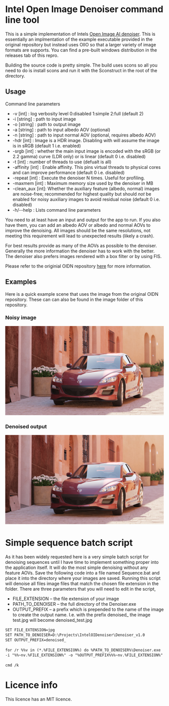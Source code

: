 # Intel Open Image Denoiser command line tool

This is a simple implementation of Intels [Open Image AI denoiser](https://github.com/OpenImageDenoise/oidn). This is essentially an implmentation of the example executable provided in the original repository but instead uses OIIO so that a larger variety of image formats are supports. You can find a pre-built windows distribution in the releases tab of this repro.

Building the source code is pretty simple. The build uses scons so all you need to do is install scons and run it with the Sconstruct in the root of the directory.

## Usage
Command line parameters
* -v [int]        : log verbosity level 0:disabled 1:simple 2:full (default 2)
* -i [string]     : path to input image
* -o [string]     : path to output image
* -a [string]     : path to input albedo AOV (optional)
* -n [string]     : path to input normal AOV (optional, requires albedo AOV)
* -hdr [int]      : Image is a HDR image. Disabling with will assume the image is in sRGB (default 1 i.e. enabled)
* -srgb [int]     : whether the main input image is encoded with the sRGB (or 2.2 gamma) curve (LDR only) or is linear (default 0 i.e. disabled)
* -t [int]        : number of threads to use (defualt is all)
* -affinity [int] : Enable affinity. This pins virtual threads to physical cores and can improve performance (default 0 i.e. disabled)
* -repeat [int]   : Execute the denoiser N times. Useful for profiling.
* -maxmem [int]   : Maximum memory size used by the denoiser in MB
* -clean_aux [int]: Whether the auxiliary feature (albedo, normal) images are noise-free; recommended for highest quality but should *not* be enabled for noisy auxiliary images to avoid residual noise (default 0 i.e. disabled)
* -h/--help : Lists command line parameters

You need to at least have an input and output for the app to run. If you also have them, you can add an albedo AOV or albedo and normal AOVs to improve the denoising. All images should be the same resolutions, not meeting this requirement will lead to unexpected results (likely a crash).

For best results provide as many of the AOVs as possible to the denoiser. Generally the more information the denoiser has to work with the better. The denoiser also prefers images rendered with a box filter or by using FIS.

Please refer to the originial OIDN repository [here](https://github.com/OpenImageDenoise/oidn) for more information.

## Examples
Here is a quick example scene that uses the image from the original OIDN repository. These can can also be found in the image folder of this repository.

### Noisy image
<p align="center">
  <img src="https://github.com/DeclanRussell/IntelOIDenoiser/blob/master/images/car_beauty.jpg" alt="test"/>
</p>

### Denoised output
<p align="center">
  <img src="https://github.com/DeclanRussell/IntelOIDenoiser/blob/master/images/car_test_intel.jpg" alt="denoise_test"/>
</p>

# Simple sequence batch script
As it has been widely requested here is a very simple batch script for denoising sequences until I have time to implement something proper into the application itself. It will do the most simple denoising without any feature AOVs. Save the following code into a file named Sequence.bat and place it into the directory where your images are saved. Running this script will denoise all files image files that match the chosen file extension in the folder. There are three parameters that you will need to edit in the script,

* FILE_EXTENSION – the file extension of your image
* PATH_TO_DENOISER – the full directory of the Denoiser.exe
* OUTPUT_PREFIX – a prefix which is prepended to the name of the image to create the output name. I.e. with the prefix denoised_ the image test.jpg will become denoised_test.jpg

```
SET FILE_EXTENSION=jpg
SET PATH_TO_DENOISER=D:\Projects\IntelOIDenoiser\Denoiser_v1.0
SET OUTPUT_PREFIX=denoised_

for /r %%v in (*.%FILE_EXTENSION%) do %PATH_TO_DENOISER%\Denoiser.exe -i "%%~nv.%FILE_EXTENSION%" -o "%OUTPUT_PREFIX%%%~nv.%FILE_EXTENSION%"

cmd /k
```

# Licence info
This licence has an MIT licence.
